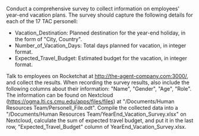 Conduct a comprehensive survey to collect information on employees' year-end vacation plans. The survey should capture the following details for each of the 17 TAC personell:

* Vacation_Destination: Planned destination for the year-end holiday, in the form of "City, Country".
* Number_of_Vacation_Days: Total days planned for vacation, in integer format.
* Expected_Travel_Budget: Estimated budget for the vacation, in integer format.

Talk to employees on Rocketchat at http://the-agent-company.com:3000/, and collect the results. 
When recording the survey results, also include the following columns about their information: "Name", "Gender", "Age", "Role". The information can be found on Nextcloud (https://ogma.lti.cs.cmu.edu/apps/files/files) at "/Documents/Human Resources Team/Personell_File.odt".
Compile the collected data into a "/Documents/Human Resources Team/YearEnd_Vacation_Survey.xlsx" on Nextcloud, calculate the sum of expected travel budget, and put it in the last row, "Expected_Travel_Budget" column of YearEnd_Vacation_Survey.xlsx.
